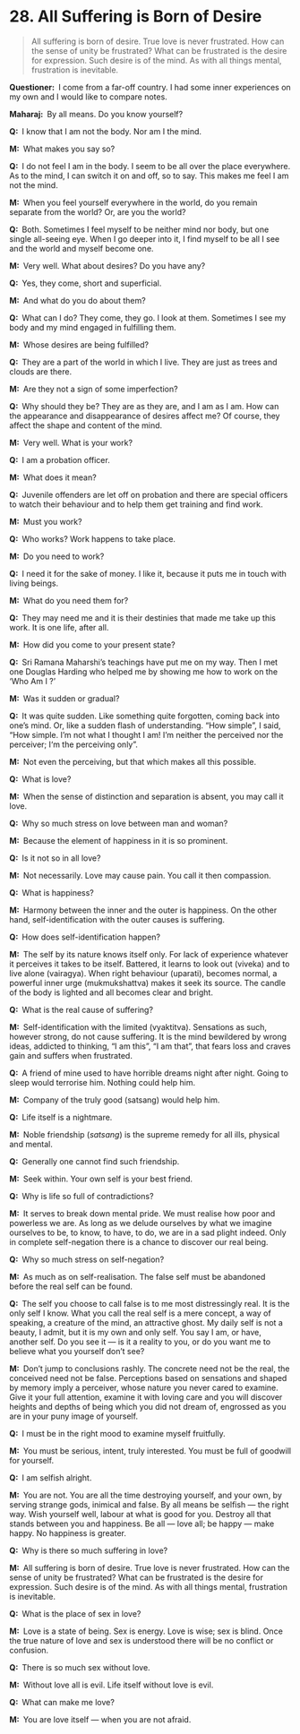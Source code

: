 # 28. All Suffering is Born of Desire

>All suffering is born of desire. True love is never frustrated. How can the sense of unity be frustrated? What can be frustrated is the desire for expression. Such desire is of the mind. As with all things mental, frustration is inevitable.

**Questioner:**&ensp;I come from a far-off country. I had some inner experiences on my own and I would like to compare notes. 

**Maharaj:**&ensp;By all means. Do you know yourself?

**Q:**&ensp;I know that I am not the body. Nor am I the mind.

**M:**&ensp;What makes you say so?

**Q:**&ensp;I do not feel I am in the body. I seem to be all over the place everywhere. As to the mind, I can switch it on and off, so to say. This makes me feel I am not the mind.

**M:**&ensp;When you feel yourself everywhere in the world, do you remain separate from the world? Or, are you the world?

**Q:**&ensp;Both. Sometimes I feel myself to be neither mind nor body, but one single all-seeing eye. When I go deeper into it, I find myself to be all I see and the world and myself become one.

**M:**&ensp;Very well. What about desires? Do you have any?

**Q:**&ensp;Yes, they come, short and superficial.

**M:**&ensp;And what do you do about them?

**Q:**&ensp;What can I do? They come, they go. l look at them. Sometimes I see my body and my mind engaged in fulfilling them.

**M:**&ensp;Whose desires are being fulfilled?

**Q:**&ensp;They are a part of the world in which I live. They are just as trees and clouds are there.

**M:**&ensp;Are they not a sign of some imperfection?

**Q:**&ensp;Why should they be? They are as they are, and I am as I am. How can the appearance and disappearance of desires affect me? Of course, they affect the shape and content of the mind.

**M:**&ensp;Very well. What is your work?

**Q:**&ensp;I am a probation officer.

**M:**&ensp;What does it mean?

**Q:**&ensp;Juvenile offenders are let off on probation and there are special officers to watch their behaviour and to help them get training and find work.

**M:**&ensp;Must you work?

**Q:**&ensp;Who works? Work happens to take place.

**M:**&ensp;Do you need to work?

**Q:**&ensp;I need it for the sake of money. I like it, because it puts me in touch with living beings.

**M:**&ensp;What do you need them for?

**Q:**&ensp;They may need me and it is their destinies that made me take up this work. It is one life, after all.

**M:**&ensp;How did you come to your present state?

**Q:**&ensp;Sri Ramana Maharshi’s teachings have put me on my way. Then I met one Douglas Harding who helped me by showing me how to work on the ‘Who Am I ?’

**M:**&ensp;Was it sudden or gradual?

**Q:**&ensp;It was quite sudden. Like something quite forgotten, coming back into one’s mind. Or, like a sudden flash of understanding. “How simple”, I said, “How simple. I’m not what I thought I am! I’m neither the perceived nor the perceiver; I‘m the perceiving only”.

**M:**&ensp;Not even the perceiving, but that which makes all this possible.

**Q:**&ensp;What is love?

**M:**&ensp;When the sense of distinction and separation is absent, you may call it love.

**Q:**&ensp;Why so much stress on love between man and woman?

**M:**&ensp;Because the element of happiness in it is so prominent.

**Q:**&ensp;Is it not so in all love?

**M:**&ensp;Not necessarily. Love may cause pain. You call it then compassion.

**Q:**&ensp;What is happiness?

**M:**&ensp;Harmony between the inner and the outer is happiness. On the other hand, self-identification with the outer causes is suffering.

**Q:**&ensp;How does self-identification happen?

**M:**&ensp;The self by its nature knows itself only. For lack of experience whatever it perceives it takes to be itself. Battered, it learns to look out (<span data-tippy-content="Discrimination; discrimination between the true and the false, the real and the unreal. <em>Viveka</em> is an expression of the spiritual consciousness hidden behind the mind. It leads to <em>vairagya</em>.">viveka</span>) and to live alone (<span data-tippy-content="Dispassion, indifference to the pains and pleasures of the material world.">vairagya</span>). When right behaviour (<span data-tippy-content="Rest, repose, tolerance and renunciation of all sectarian observances. In <em>Vedanta</em> one of the six acquirements (<em>sat-sampat</em>): <em>sama</em>, tranquility; <em>dama</em>, self-restraint; <em>uprati</em>, tolerance; <em>titiksha</em>, endurance; <em>sraddha</em>, faith; and <em>samadhana</em>, equipoise.">uparati</span>), becomes normal, a powerful inner urge (<span data-tippy-content="Right desire, which consists of earnestness to know the Ultimate Principle to attain liberation. In <em>Vedanta</em>, one of the four qualifications of the seeker of the Truth: right discrimination (<em>viveka</em>), right passion (<em>vairagya</em>), right conduct (<em>sat-sampat</em>) and right desire (<em>mumukshattva</em>). <em>Mumukshattva</em> is intense longing for liberation.">mukmukshattva</span>) makes it seek its source. The candle of the body is lighted and all becomes clear and bright.

**Q:**&ensp;What is the real cause of suffering?

**M:**&ensp;Self-identification with the limited (<span data-tippy-content="Personality, limited self-identification with the body.">vyaktitva</span>). Sensations as such, however strong, do not cause suffering. It is the mind bewildered by wrong ideas, addicted to thinking, “I am this”, “I am that”, that fears loss and craves gain and suffers when frustrated.

**Q:**&ensp;A friend of mine used to have horrible dreams night after night. Going to sleep would terrorise him. Nothing could help him.

**M:**&ensp;Company of the truly good (<span data-tippy-content="Association with the true and the wise people.">satsang</span>) would help him.

**Q:**&ensp;Life itself is a nightmare.

**M:**&ensp;Noble friendship (*satsang*) is the supreme remedy for all ills, physical and mental.

**Q:**&ensp;Generally one cannot find such friendship.

**M:**&ensp;Seek within. Your own self is your best friend.

**Q:**&ensp;Why is life so full of contradictions?

**M:**&ensp;It serves to break down mental pride. We must realise how poor and powerless we are. As long as we delude ourselves by what we imagine ourselves to be, to know, to have, to do, we are in a sad plight indeed. Only in complete self-negation there is a chance to discover our real being.

**Q:**&ensp;Why so much stress on self-negation?

**M:**&ensp;As much as on self-realisation. The false self must be abandoned before the real self can be found.

**Q:**&ensp;The self you choose to call false is to me most distressingly real. It is the only self I know. What you call the real self is a mere concept, a way of speaking, a creature of the mind, an attractive ghost. My daily self is not a beauty, I admit, but it is my own and only self. You say I am, or have, another self. Do you see it — is it a reality to you, or do you want me to believe what you yourself don’t see?

**M:**&ensp;Don’t jump to conclusions rashly. The concrete need not be the real, the conceived need not be false. Perceptions based on sensations and shaped by memory imply a perceiver, whose nature you never cared to examine. Give it your full attention, examine it with loving care and you will discover heights and depths of being which you did not dream of, engrossed as you are in your puny image of yourself.

**Q:**&ensp;I must be in the right mood to examine myself fruitfully.

**M:**&ensp;You must be serious, intent, truly interested. You must be full of goodwill for yourself.

**Q:**&ensp;I am selfish alright.

**M:**&ensp;You are not. You are all the time destroying yourself, and your own, by serving strange gods, inimical and false. By all means be selfish — the right way. Wish yourself well, labour at what is good for you. Destroy all that stands between you and happiness. Be all — love all; be happy — make happy. No happiness is greater.

**Q:**&ensp;Why is there so much suffering in love?

**M:**&ensp;All suffering is born of desire. True love is never frustrated. How can the sense of unity be frustrated? What can be frustrated is the desire for expression. Such desire is of the mind. As with all things mental, frustration is inevitable.

**Q:**&ensp;What is the place of sex in love?

**M:**&ensp;Love is a state of being. Sex is energy. Love is wise; sex is blind. Once the true nature of love and sex is understood there will be no conflict or confusion.

**Q:**&ensp;There is so much sex without love.

**M:**&ensp;Without love all is evil. Life itself without love is evil.

**Q:**&ensp;What can make me love?

**M:**&ensp;You are love itself — when you are not afraid.

<script>
export default {
  props: ["slot-key"],
  mounted () {
    tippy("[data-tippy-content]", {allowHTML: true});
  }
}
</script>